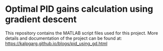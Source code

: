 # Optimal PID gains calculation using gradient descent

This repository contains the MATLAB script files used for this project. 
More details and documentation of the project can be found at: https://kalpgarg.github.io/blogs/pid_using_gd.html

